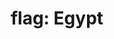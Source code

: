---
layout: flags
title: "flag: Egypt"
emoji: flag_egypt
permalink: 🇪🇬.html
image: assets/img/3moji/flag_egypt.png
---